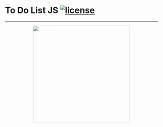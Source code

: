 # To Do List JS [![license](https://img.shields.io/badge/license-MIT-blue.svg)](https://github.com/yusufshakeel/dyCalendarJS) 
__  __

<p align="center"> <img src="https://github.com/Batuhanbyr/toDoListJS/assets/95686987/589838ef-06bb-4baf-8d85-e4de5a0213b7" width="320" > </p>


